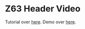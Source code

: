 Z63 Header Video
===========
Tutorial over [here](http://zerosixthree.se/create-a-responsive-header-video-with-graceful-degradation/).
Demo over [here](http://zerosixthree.se/labs/video-header/).
